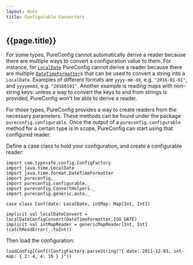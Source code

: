 ```yaml
---
layout: docs
title: Configurable Converters
---
```


## {{page.title}}

For some types, PureConfig cannot automatically derive a reader because there are multiple ways to convert a
configuration value to them. For instance, for [`LocalDate`](https://docs.oracle.com/javase/8/docs/api/java/time/LocalDate.html) PureConfig cannot derive a reader because there are multiple [`DateTimeFormatter`](https://docs.oracle.com/javase/8/docs/api/java/time/format/DateTimeFormatter.html)s that can be used to convert a string into a `LocalDate`. Examples of different formats are `yyyy-mm-dd`, e.g. `"2016-01-01"`, and `yyyymmdd`, e.g. `"20160101"`. Another example is
reading maps with non-string keys: unless a way to convert the keys to and from strings is provided, PureConfig won't
be able to derive a reader.

For those types, PureConfig provides a way to create readers from the necessary parameters. These methods can be found under the package `pureconfig.configurable`. Once the output of a `pureconfig.configurable` method for a certain type is in scope, PureConfig can start using that configured reader.

Define a case class to hold your configuration, and create a configurable reader:

```tut:silent
import com.typesafe.config.ConfigFactory
import java.time.LocalDate
import java.time.format.DateTimeFormatter
import pureconfig._
import pureconfig.configurable._
import pureconfig.ConvertHelpers._
import pureconfig.generic.auto._

case class Conf(date: LocalDate, intMap: Map[Int, Int])

implicit val localDateConvert = localDateConfigConvert(DateTimeFormatter.ISO_DATE)
implicit val intMapReader = genericMapReader[Int, Int](catchReadError(_.toInt))
```

Then load the configuration:

```tut:book
loadConfig[Conf](ConfigFactory.parseString("{ date: 2011-12-03, int-map: { 2: 4, 4: 16 } }"))
```
